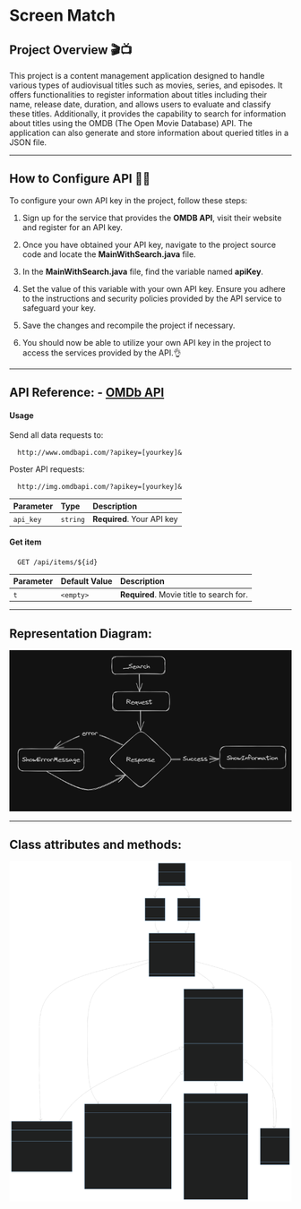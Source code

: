 # Screen Match

## Project Overview 🎬📺

This project is a content management application designed to handle various types of audiovisual titles such as movies, series, and episodes. It offers functionalities to register information about titles including their name, release date, duration, and allows users to evaluate and classify these titles. Additionally, it provides the capability to search for information about titles using the OMDB (The Open Movie Database) API. The application can also generate and store information about queried titles in a JSON file.

---------

## How to Configure API 👾🐋

To configure your own API key in the project, follow these steps:

1. Sign up for the service that provides the **OMDB API**, visit their website and register for an API key.

2. Once you have obtained your API key, navigate to the project source code and locate the **MainWithSearch.java** file.

3. In the **MainWithSearch.java** file, find the variable named **apiKey**.

4. Set the value of this variable with your own API key. Ensure you adhere to the instructions and security policies provided by the API service to safeguard your key.

5. Save the changes and recompile the project if necessary.

6. You should now be able to utilize your own API key in the project to access the services provided by the API.👌
---------


## API Reference: - [OMDb API](https://www.omdbapi.com/)


#### Usage

Send all data requests to:
```http
  http://www.omdbapi.com/?apikey=[yourkey]&
```

Poster API requests:
```http
  http://img.omdbapi.com/?apikey=[yourkey]&
```

| Parameter | Type     | Description                |
| :-------- | :------- | :------------------------- |
| `api_key` | `string` | **Required**. Your API key |

#### Get item

```http
  GET /api/items/${id}
```

| Parameter | Default Value     | Description                       |
| :-------- | :------- | :-------------------------------- |
| `t`      | `<empty>` | **Required**. Movie title to search for. |


---------
## Representation Diagram:
![img.png](others%2Fimg.png)

----------
## Class attributes and methods:
![classDiagram.svg](others%2FclassDiagram.svg)